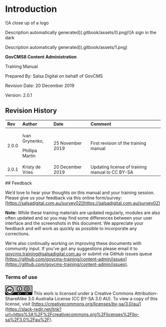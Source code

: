 # Introduction

![A close up of a logo

Description automatically generated](.gitbook/assets/0.png)![A sign in the dark

Description automatically generated](.gitbook/assets/1.png)

**GovCMS8 Content Administration**

Training Manual

Prepared By: Salsa Digital on behalf of GovCMS

Revision Date: 20 December 2019

Version: 2.0.1

## Revision History

<table>
  <thead>
    <tr>
      <th style="text-align:left">Rev</th>
      <th style="text-align:left">Author</th>
      <th style="text-align:left">Date</th>
      <th style="text-align:left">Comment</th>
    </tr>
  </thead>
  <tbody>
    <tr>
      <td style="text-align:left">2.0.0</td>
      <td style="text-align:left">
        <p>Ivan Grynenko,</p>
        <p>Phillipa Martin</p>
      </td>
      <td style="text-align:left">25 November 2019</td>
      <td style="text-align:left">First revision of the training manual</td>
    </tr>
    <tr>
      <td style="text-align:left">2.0.1</td>
      <td style="text-align:left">Kristy de Vries</td>
      <td style="text-align:left">20 December 2019</td>
      <td style="text-align:left">Updating license of training manual to CC BY-SA</td>
    </tr>
  </tbody>
</table>## Feedback

We’d love to hear your thoughts on this manual and your training session. Please give us your feedback via this online form/survey: [https://salsadigital.com.au/survey02](https://salsadigital.com.au/survey02)

**Note:** While these training materials are updated regularly, modules are also often updated and so you may find some differences between your user interface and the screenshots in this document. We appreciate your feedback and will work as quickly as possible to incorporate any corrections. 

We’re also continually working on improving these documents with community input. If you’ve got any suggestions please email it to [govcms.training@salsadigital.com.au](mailto:govcms.training@salsadigital.com.au) or submit via GitHub issues queue [https://github.com/govcms-training/content-admin/issues](https://github.com/govcms-training/content-admin/issues).

### Terms of use

![](.gitbook/assets/2%20%281%29.png) This work is licensed under a Creative Commons Attribution-ShareAlike 3.0 Australia License \(CC BY-SA 3.0 AU\). To view a copy of this license, visit [https://creativecommons.org/licenses/by-sa/3.0/au/](https://slack-redir.net/link?url=https%3A%2F%2Fcreativecommons.org%2Flicenses%2Fby-sa%2F3.0%2Fau%2F).


